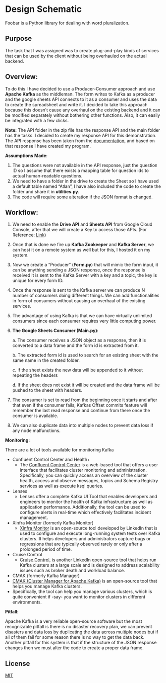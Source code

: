 
# Design Schematic

Foobar is a Python library for dealing with word pluralization.

## Purpose

The task that I was assigned was to create plug-and-play kinds of services that can be used by the client without being overhauled on the actual backend.


## Overview:
To do this I have decided to use a Producer-Consumer approach and use **Apache Kafka** as the middleman. The form writes to Kafka as a producer and the google sheets API connects to it as a consumer and uses the data to create the spreadsheet and write it. I decided to take this approach because this doesn't cause any overhaul on the existing backend and it can be modified separately without bothering other functions. Also, it can easily be integrated with a few clicks.

**Note:** The API folder in the zip file has the response API and the main folder has the tasks. I decided to create my response API for this demonstration. The API response has been taken from the [documentation](https://documenter.getpostman.com/view/6718044/S11KRKZH), and based on that response I have created my program.

**Assumptions Made:**

1. The questions were not available in the API response, just the question ID so I assume that there exists a mapping table for question ids to actual human-readable questions.
2. We need to have a folder in the drive to create the Sheet so I have used a default table named “Atlan”, I have also included the code to create the folder and share it in **utilities.py**.
3. The code will require some alteration if the JSON format is changed.

## Workflow:

1. We need to enable the **Drive API** and **Sheets API** from Google Cloud Console, after that we will create a Key to access those APIs. (For Reference: [Link](https://developers.google.com/sheets/api/quickstart/python))
2. Once that is done we fire up **Kafka Zookeeper** and **Kafka Server**, we can host it on a remote system as well but for this, I hosted it on my system.
3. Now we create a “Producer” (**Form.py**) that will mimic the form input, it can be anything sending a JSON response, once the response is received it is sent to the Kafka Server with a key and a topic, the key is unique for every form ID.
4. Once the response is sent to the Kafka server we can produce N number of consumers doing different things. We can add functionalities in form of consumers without causing an overhaul of the existing services.
5. The advantage of using Kafka is that we can have virtually unlimited consumers since each consumer requires very little computing power.
6. **The Google Sheets Consumer (Main.py):**

      a. The consumer receives a JSON object as a response, then it is converted to a data frame and the form id is extracted from it.

   b. The extracted form id is used to search for an existing sheet with the same name in the created folder.

      c. If the sheet exists the new data will be appended to it without repeating the headers

    d. If the sheet does not exist it will be created and the data frame will be pushed to the sheet with headers.
7. The consumer is set to read from the beginning once it starts and after that even if the consumer fails, Kafkas Offset commits feature will remember the last read response and continue from there once the consumer is available.
8. We can also duplicate data into multiple nodes to prevent data loss if any node malfunctions.

**Monitoring:**

There are a lot of tools available for monitoring Kafka

- Confluent Control Center and Health+
  - The [Confluent Control Center](https://docs.confluent.io/platform/current/control-center/index.html) is a web-based tool that offers a user interface that facilitates cluster monitoring and administration. Specifically, you can quickly access an overview of the cluster health, access and observe messages, topics and Schema Registry services as well as execute ksql queries.
- Lenses
  - Lenses offer a complete Kafka UI Tool that enables developers and engineers to monitor the health of Kafka infrastructure as well as application performance. Additionally, the tool can be used to configure alerts in real-time which effectively facilitates incident management.
- Xinfra Monitor (formerly Kafka Monitor)
  - [Xinfra Monitor](https://github.com/linkedin/kafka-monitor) is an open-source tool developed by LinkedIn that is used to configure and execute long-running system tests over Kafka clusters. It helps developers and administrators capture bugs or regressions that are typically observed rarely or only after a prolonged period of time.
- Cruise Control
  - [Cruise Control](https://github.com/linkedin/cruise-control), is another LinkedIn open-source tool that helps run Kafka clusters at a large scale and is designed to address scalability issues such as broker death and workload balance.
- CMAK (formerly Kafka Manager)
- [CMAK (Cluster Manager for Apache Kafka)](https://github.com/yahoo/CMAK) is an open-source tool that helps you manage Kafka clusters.
- Specifically, the tool can help you manage various clusters, which is quite convenient if -say- you want to monitor clusters in different environments.

**Pitfall**:

Apache Kafka is a very reliable open-source software but the most recognizable pitfall is there is no disaster recovery plan, we can prevent disasters and data loss by duplicating the data across multiple nodes but if all of them fail for some reason there is no way to get the data back. Another pitfall for this system is that if the structure of the JSON response changes then we must alter the code to create a proper data frame.

## License

[MIT](https://choosealicense.com/licenses/mit/)
